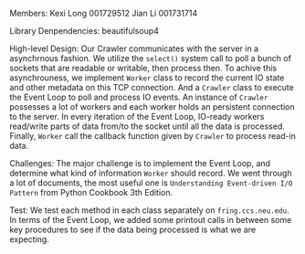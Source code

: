 Members:
Kexi Long 001729512
Jian Li 001731714

Library Denpendencies:
	beautifulsoup4

High-level Design:
	Our Crawler communicates with the server in a asynchrnous fashion. We utilize the `select()` system call to poll a bunch of sockets that are readable or writable, then process then.
	To achive this asynchrouness, we implement `Worker` class to record the current IO state and other metadata on this TCP connection.
	And a `Crawler` class to execute the Event Loop to poll and process IO events.
	An instance of `Crawler` possesses a lot of workers and each worker holds an persistent connection to the server. In every iteration of the Event Loop, IO-ready workers read/write parts of data from/to the socket until all the data is processed. Finally, `Worker` call the callback function given by `Crawler` to process read-in data.

Challenges:
	The major challenge is to implement the Event Loop, and determine what kind of information `Worker` should record. We went through a lot of documents, the most useful one is `Understanding Event-driven I/O Pattern` from Python Cookbook 3th Edition.

Test:
	We test each method in each class separately on `fring.ccs.neu.edu`. In terms of the Event Loop, we added some printout calls in between some key procedures to see if the data being processed is what we are expecting.

